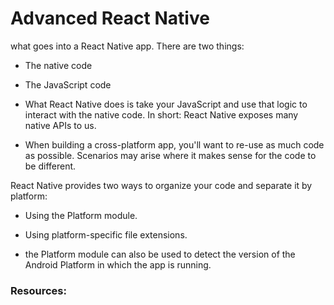 # Advanced React Native

what goes into a React Native app. There are two things:
- The native code
- The JavaScript code

 - What React Native does is take your JavaScript and use that logic to interact with the native code. In short: React Native exposes many native APIs to us.

 - When building a cross-platform app, you'll want to re-use as much code as possible. Scenarios may arise where it makes sense for the code to be different.

 React Native provides two ways to organize your code and separate it by platform:
- Using the Platform module.
- Using platform-specific file extensions.

- the Platform module can also be used to detect the version of the Android Platform in which the app is running.

### Resources:

[](https://medium.com/the-react-native-log/checklist-to-deploy-react-native-to-production-47157f8f85ed)